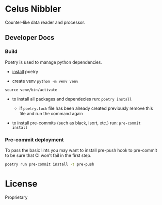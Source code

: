 # Celus Nibbler

Counter-like data reader and processor.

## Developer Docs

### Build

Poetry is used to manage python dependencies.

- [install](https://python-poetry.org/docs/#installation) poetry

- create venv
`python -m venv venv`

`source venv/bin/activate`

- to install all packages and dependecies run:
`poetry install`
    - if `poetry.lock` file has been already created previously remove this file and run the command again


- to install pre-commits (such as black, isort, etc.) run:
`pre-commit install`

### Pre-commit deployment
To pass the basic lints you may want to install pre-push hook to
pre-commit to be sure that CI won't fail in the first step.
```bash
poetry run pre-commit install -t pre-push
```

# License

Proprietary
